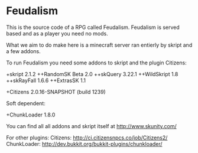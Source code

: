 Feudalism
=========

This is the source code of a RPG called Feudalism. Feudalism is served based and as a player you need no mods. 

What we aim to do make here is a minecraft server ran entierly by skript and a few addons.

To run Feudalism you need some addons to skript and the plugin Citizens:

+skript 2.1.2
++RandomSK Beta 2.0
++skQuery 3.22.1
++WildSkript 1.8
++skRayFall 1.6.6
++ExtrasSK 1.1

+Citizens 2.0.16-SNAPSHOT (build 1239)

Soft dependent:

+ChunkLoader 1.8.0

You can find all all addons and skript itself at http://www.skunity.com/

For other plugins:
Citizens: http://ci.citizensnpcs.co/job/Citizens2/
ChunkLoader: http://dev.bukkit.org/bukkit-plugins/chunkloader/
